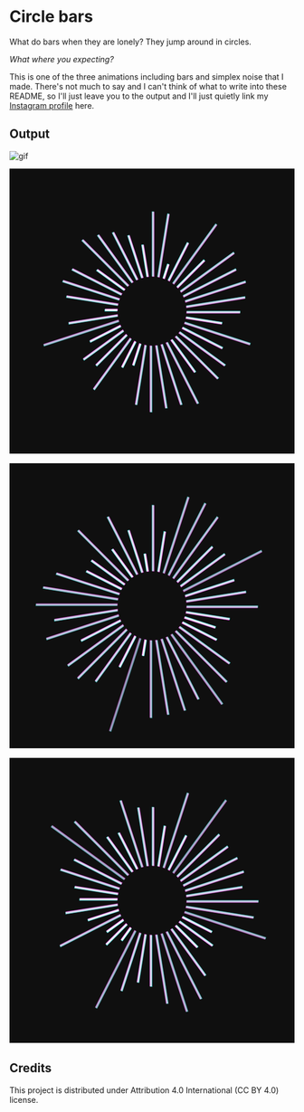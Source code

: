 # Circle bars

What do bars when they are lonely? They jump around in circles.

*What where you expecting?*

This is one of the three animations including bars and simplex noise that I made.
There's not much to say and I can't think of what to write into these README, so I'll just leave you to the output and I'll just quietly link my [Instagram profile](https://www.instagram.com/lorossi97) here.

## Output

![gif](output/output.gif)

![output-1](output/0000042.png)

![output-2](output/0000287.png)

![output-3](output/0000460.png)

## Credits

This project is distributed under Attribution 4.0 International (CC BY 4.0) license.
